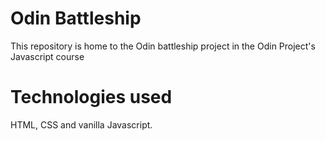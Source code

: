 # Odin Battleship

This repository is home to the Odin battleship project in the Odin Project's Javascript course

# Technologies used

HTML, CSS and vanilla Javascript. 

